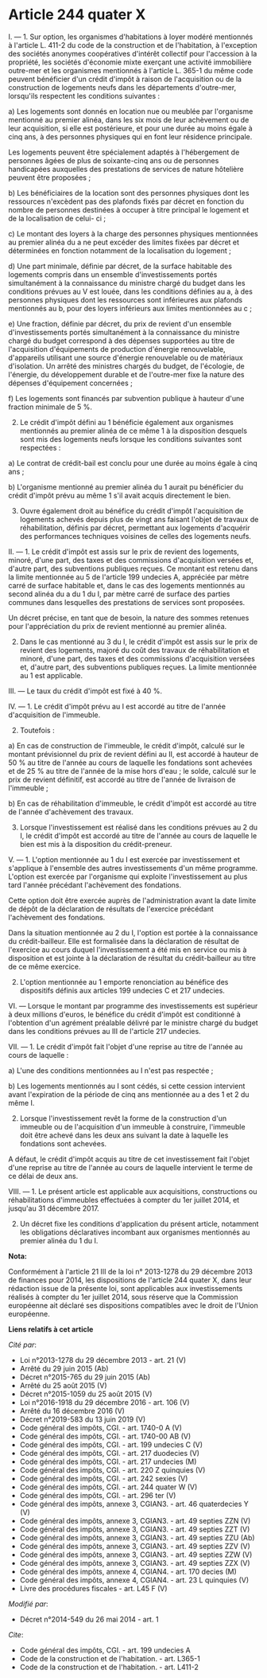 # Article 244 quater X

I. ― 1. Sur option, les organismes d'habitations à loyer modéré mentionnés à l'article L. 411-2 du code de la construction et
de l'habitation, à l'exception des sociétés anonymes coopératives d'intérêt collectif pour l'accession à la propriété, les
sociétés d'économie mixte exerçant une activité immobilière outre-mer et les organismes mentionnés à l'article L. 365-1 du
même code peuvent bénéficier d'un crédit d'impôt à raison de l'acquisition ou de la construction de logements neufs dans les
départements d'outre-mer, lorsqu'ils respectent les conditions suivantes : 

a) Les logements sont donnés en location nue ou meublée par l'organisme mentionné au premier alinéa, dans les six mois de
leur achèvement ou de leur acquisition, si elle est postérieure, et pour une durée au moins égale à cinq ans, à des personnes
physiques qui en font leur résidence principale. 

Les logements peuvent être spécialement adaptés à l'hébergement de personnes âgées de plus de soixante-cinq ans ou de
personnes handicapées auxquelles des prestations de services de nature hôtelière peuvent être proposées ; 

b) Les bénéficiaires de la location sont des personnes physiques dont les ressources n'excèdent pas des plafonds fixés par
décret en fonction du nombre de personnes destinées à occuper à titre principal le logement et de la localisation de celui-
ci ; 

c) Le montant des loyers à la charge des personnes physiques mentionnées au premier alinéa du a ne peut excéder des limites
fixées par décret et déterminées en fonction notamment de la localisation du logement ; 

d) Une part minimale, définie par décret, de la surface habitable des logements compris dans un ensemble d'investissements
portés simultanément à la connaissance du ministre chargé du budget dans les conditions prévues au V est louée, dans les
conditions définies au a, à des personnes physiques dont les ressources sont inférieures aux plafonds mentionnés au b, pour
des loyers inférieurs aux limites mentionnées au c ; 

e) Une fraction, définie par décret, du prix de revient d'un ensemble d'investissements portés simultanément à la
connaissance du ministre chargé du budget correspond à des dépenses supportées au titre de l'acquisition d'équipements de
production d'énergie renouvelable, d'appareils utilisant une source d'énergie renouvelable ou de matériaux d'isolation. Un
arrêté des ministres chargés du budget, de l'écologie, de l'énergie, du développement durable et de l'outre-mer fixe la
nature des dépenses d'équipement concernées ; 

f) Les logements sont financés par subvention publique à hauteur d'une fraction minimale de 5 %. 

2. Le crédit d'impôt défini au 1 bénéficie également aux organismes mentionnés au premier alinéa de ce même 1 à la
disposition desquels sont mis des logements neufs lorsque les conditions suivantes sont respectées : 

a) Le contrat de crédit-bail est conclu pour une durée au moins égale à cinq ans ; 

b) L'organisme mentionné au premier alinéa du 1 aurait pu bénéficier du crédit d'impôt prévu au même 1 s'il avait acquis
directement le bien. 

3. Ouvre également droit au bénéfice du crédit d'impôt l'acquisition de logements achevés depuis plus de vingt ans faisant
l'objet de travaux de réhabilitation, définis par décret, permettant aux logements d'acquérir des performances techniques
voisines de celles des logements neufs. 

II. ― 1. Le crédit d'impôt est assis sur le prix de revient des logements, minoré, d'une part, des taxes et des commissions
d'acquisition versées et, d'autre part, des subventions publiques reçues. Ce montant est retenu dans la limite mentionnée au
5 de l'article 199 undecies A, appréciée par mètre carré de surface habitable et, dans le cas des logements mentionnés au
second alinéa du a du 1 du I, par mètre carré de surface des parties communes dans lesquelles des prestations de services
sont proposées. 

Un décret précise, en tant que de besoin, la nature des sommes retenues pour l'appréciation du prix de revient mentionné au
premier alinéa.

2. Dans le cas mentionné au 3 du I, le crédit d'impôt est assis sur le prix de revient des logements, majoré du coût des
travaux de réhabilitation et minoré, d'une part, des taxes et des commissions d'acquisition versées et, d'autre part, des
subventions publiques reçues. La limite mentionnée au 1 est applicable. 

III. ― Le taux du crédit d'impôt est fixé à 40 %. 

IV. ― 1. Le crédit d'impôt prévu au I est accordé au titre de l'année d'acquisition de l'immeuble. 

2. Toutefois : 

a) En cas de construction de l'immeuble, le crédit d'impôt, calculé sur le montant prévisionnel du prix de revient défini au
II, est accordé à hauteur de 50 % au titre de l'année au cours de laquelle les fondations sont achevées et de 25 % au titre
de l'année de la mise hors d'eau ; le solde, calculé sur le prix de revient définitif, est accordé au titre de l'année de
livraison de l'immeuble ; 

b) En cas de réhabilitation d'immeuble, le crédit d'impôt est accordé au titre de l'année d'achèvement des travaux. 

3. Lorsque l'investissement est réalisé dans les conditions prévues au 2 du I, le crédit d'impôt est accordé au titre de
l'année au cours de laquelle le bien est mis à la disposition du crédit-preneur. 

V. ― 1. L'option mentionnée au 1 du I est exercée par investissement et s'applique à l'ensemble des autres investissements
d'un même programme. L'option est exercée par l'organisme qui exploite l'investissement au plus tard l'année précédant
l'achèvement des fondations. 

Cette option doit être exercée auprès de l'administration avant la date limite de dépôt de la déclaration de résultats de
l'exercice précédant l'achèvement des fondations. 

Dans la situation mentionnée au 2 du I, l'option est portée à la connaissance du crédit-bailleur. Elle est formalisée dans la
déclaration de résultat de l'exercice au cours duquel l'investissement a été mis en service ou mis à disposition et est
jointe à la déclaration de résultat du crédit-bailleur au titre de ce même exercice. 

2. L'option mentionnée au 1 emporte renonciation au bénéfice des dispositifs définis aux articles 199 undecies C et 217
undecies. 

VI. ― Lorsque le montant par programme des investissements est supérieur à deux millions d'euros, le bénéfice du crédit
d'impôt est conditionné à l'obtention d'un agrément préalable délivré par le ministre chargé du budget dans les conditions
prévues au III de l'article 217 undecies. 

VII. ― 1. Le crédit d'impôt fait l'objet d'une reprise au titre de l'année au cours de laquelle : 

a) L'une des conditions mentionnées au I n'est pas respectée ; 

b) Les logements mentionnés au I sont cédés, si cette cession intervient avant l'expiration de la période de cinq ans
mentionnée au a des 1 et 2 du même I. 

2. Lorsque l'investissement revêt la forme de la construction d'un immeuble ou de l'acquisition d'un immeuble à construire,
l'immeuble doit être achevé dans les deux ans suivant la date à laquelle les fondations sont achevées. 

A défaut, le crédit d'impôt acquis au titre de cet investissement fait l'objet d'une reprise au titre de l'année au cours de
laquelle intervient le terme de ce délai de deux ans. 

VIII. ― 1. Le présent article est applicable aux acquisitions, constructions ou réhabilitations d'immeubles effectuées à
compter du 1er juillet 2014, et jusqu'au 31 décembre 2017.

2. Un décret fixe les conditions d'application du présent article, notamment les obligations déclaratives incombant aux
organismes mentionnés au premier alinéa du 1 du I.

**Nota:**

Conformément à l'article 21 III de la loi n° 2013-1278 du 29 décembre 2013 de finances pour 2014, les dispositions de
l'article 244 quater X, dans leur rédaction issue de la présente loi, sont applicables aux investissements réalisés à compter
du 1er juillet 2014, sous réserve que la Commission européenne ait déclaré ses dispositions compatibles avec le droit de
l'Union européenne.

**Liens relatifs à cet article**

_Cité par_:

  - Loi n°2013-1278 du 29 décembre 2013 - art. 21 (V)
  - Arrêté du 29 juin 2015 (Ab)
  - Décret n°2015-765 du 29 juin 2015 (Ab)
  - Arrêté du 25 août 2015 (V)
  - Décret n°2015-1059 du 25 août 2015 (V)
  - Loi n°2016-1918 du 29 décembre 2016 - art. 106 (V)
  - Arrêté du 16 décembre 2016 (V)
  - Décret n°2019-583 du 13 juin 2019 (V)
  - Code général des impôts, CGI. - art. 1740-0 A (V)
  - Code général des impôts, CGI. - art. 1740-00 AB (V)
  - Code général des impôts, CGI. - art. 199 undecies C (V)
  - Code général des impôts, CGI. - art. 217 duodecies (V)
  - Code général des impôts, CGI. - art. 217 undecies (M)
  - Code général des impôts, CGI. - art. 220 Z quinquies (V)
  - Code général des impôts, CGI. - art. 242 sexies (V)
  - Code général des impôts, CGI. - art. 244 quater W (V)
  - Code général des impôts, CGI. - art. 296 ter (V)
  - Code général des impôts, annexe 3, CGIAN3. - art. 46 quaterdecies Y (V)
  - Code général des impôts, annexe 3, CGIAN3. - art. 49 septies ZZN (V)
  - Code général des impôts, annexe 3, CGIAN3. - art. 49 septies ZZT (V)
  - Code général des impôts, annexe 3, CGIAN3. - art. 49 septies ZZU (Ab)
  - Code général des impôts, annexe 3, CGIAN3. - art. 49 septies ZZV (V)
  - Code général des impôts, annexe 3, CGIAN3. - art. 49 septies ZZW (V)
  - Code général des impôts, annexe 3, CGIAN3. - art. 49 septies ZZX (V)
  - Code général des impôts, annexe 4, CGIAN4. - art. 170 decies (M)
  - Code général des impôts, annexe 4, CGIAN4. - art. 23 L quinquies (V)
  - Livre des procédures fiscales - art. L45 F (V)

_Modifié par_:

  - Décret n°2014-549 du 26 mai 2014 - art. 1

_Cite_:

  - Code général des impôts, CGI. - art. 199 undecies A
  - Code de la construction et de l'habitation. - art. L365-1
  - Code de la construction et de l'habitation. - art. L411-2
